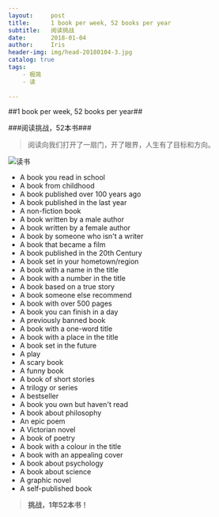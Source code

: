 ```yaml
---
layout:     post
title:      1 book per week, 52 books per year
subtitle:   阅读挑战
date:       2018-01-04
author:     Iris
header-img: img/head-20180104-3.jpg
catalog: true
tags:
    - 极简
    - 读
    
---
```


##1 book per week, 52 books per year##

###阅读挑战，52本书###
> 阅读向我们打开了一扇门，开了眼界，人生有了目标和方向。

![读书](http://img/2018-01-04-context01)

- A book you read in school
- A book from childhood
- A book published over 100 years ago
- A book published in the last year
- A non-fiction book
- A book written by a male author
- A book written by a female author
- A book by someone who isn't a writer
- A book that became a film
- A book published in the 20th Century
- A book set in your hometown/region
- A book with a name in the title
- A book with a number in the title
- A book based on a true story
- A book someone else recommend
- A book with over 500 pages
- A book you can finish in a day
- A previously banned book
- A book with a one-word title
- A book with a place in the title
- A book set in the future
- A play
- A scary book
- A funny book
- A book of short stories
- A trilogy or series
- A bestseller
- A book you own but haven't read
- A book about philosophy
- An epic poem
- A Victorian novel
- A book of poetry
- A book with a colour in the title
- A book with an appealing cover
- A book about psychology
- A book about science
- A graphic novel
- A self-published book


> **挑战，1年52本书！**